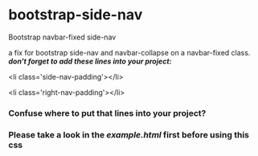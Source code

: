 # bootstrap-side-nav
Bootstrap navbar-fixed side-nav

a fix for bootstrap side-nav and navbar-collapse on a navbar-fixed class.
**_don't forget to add these lines into your project:_**

&lt;li class='side-nav-padding'&gt;&lt;/li&gt;

&lt;li class='right-nav-padding'&gt;&lt;/li&gt;

### Confuse where to put that lines into your project?
### Please take a look in the _example.html_ first before using this css
